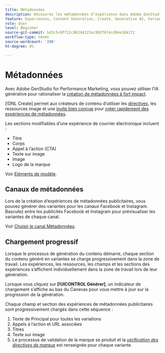 ```yaml
---
title: Métadonnées
description: Découvrez les métadonnées d’expérience dans Adobe GenStudio for Performance Marketing.
feature: Experiences, Content Generation, Create, Generative AI, Variant Generation
role: User
level: Beginner
source-git-commit: bd3c5c9ff12c962d4123ac992fb74cd94e184172
workflow-type: tm+mt
source-wordcount: '208'
ht-degree: 0%

---
```



# Métadonnées

Avec Adobe GenStudio for Performance Marketing, vous pouvez utiliser l’IA générative pour rationaliser la [création de métadonnées à fort impact](/help/tutorials/create-meta-ad.md).

[!DNL Create] permet aux créateurs de contenu d’utiliser les [directives](/help/user-guide/guidelines/overview.md), les ressources image et une [ invite bien conçue](/help/user-guide/effective-prompts.md) pour [créer rapidement des expériences de métadonnées](/help/tutorials/create-meta-ad.md).

Les sections modifiables d’une expérience de courrier électronique incluent :

* Titre
* Corps
* Appel à l’action (CTA)
* Texte sur image
* Image
* Logo de la marque

Voir [Eléments de modèle](/help/user-guide/content/use-templates.md#template-elements).

<!-- ## Meta ad capabilities

Content creators and marketers can produce brand-consistent Meta ad experiences in GenStudio for Performance Marketing. -->

## Canaux de métadonnées

Lors de la création d’expériences de métadonnées publicitaires, vous pouvez générer des variantes pour les canaux Facebook et Instagram. Basculez entre les publicités Facebook et Instagram pour prévisualiser les variantes de chaque canal.

Voir [Choisir le canal Métadonnées](/help/tutorials/create-meta-ad.md#choose-meta-ads-channel).

## Chargement progressif

Lorsque le processus de génération du contenu démarre, chaque section du contenu généré en variantes se charge progressivement dans la zone de travail. Les expériences, les ressources, les champs et les sections des expériences s’affichent individuellement dans la zone de travail lors de leur génération.

Lorsque vous cliquez sur **[!UICONTROL Générer]**, un indicateur de chargement s’affiche au bas du Canevas pour vous mettre à jour sur la progression de la génération.

Chaque champ et section des expériences de métadonnées publicitaires sont progressivement chargés dans cette séquence :

1. Texte de Principal pour toutes les variations
1. Appels à l’action et URL associées
1. Titres
1. Texte sur image
1. Le processus de validation de la marque se produit et la [_vérification des directives de marque_](/help/user-guide/guidelines/brand-validation.md#brand-guidelines-check) est renseignée pour chaque variante.
